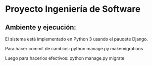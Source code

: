 # Proyecto Ingeniería de Software

## Ambiente y ejecución:
El sistema está implementado en Python 3 usando el pauqete Django.

Para hacer commit de cambios:
    python manage.py makemigrations

Luego para hacerlos efectivos:
    python manage.py migrate


